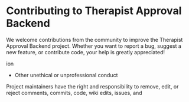 # Contributing to Therapist Approval Backend

We welcome contributions from the community to improve the Therapist Approval Backend project. Whether you want to report a bug, suggest a new feature, or contribute code, your help is greatly appreciated!



ion
- Other unethical or unprofessional conduct

Project maintainers have the right and responsibility to remove, edit, or reject comments, commits, code, wiki edits, issues, and 